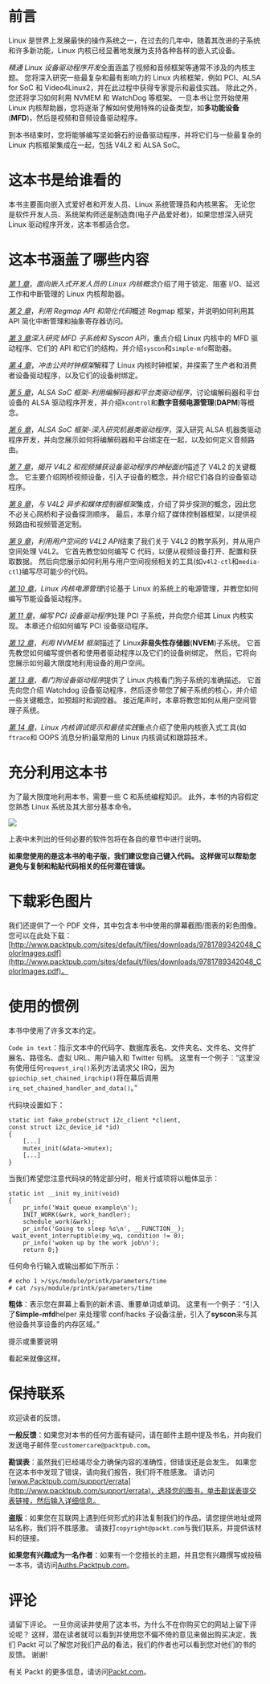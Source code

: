 # 前言

Linux 是世界上发展最快的操作系统之一，在过去的几年中，随着其改进的子系统和许多新功能，Linux 内核已经显著地发展为支持各种各样的嵌入式设备。

*精通 Linux 设备驱动程序开发*全面涵盖了视频和音频框架等通常不涉及的内核主题。 您将深入研究一些最复杂和最有影响力的 Linux 内核框架，例如 PCI、ALSA for SoC 和 Video4Linux2，并在此过程中获得专家提示和最佳实践。 除此之外，您还将学习如何利用 NVMEM 和 WatchDog 等框架。 一旦本书让您开始使用 Linux 内核帮助器，您将逐渐了解如何使用特殊的设备类型，如**多功能设备**(**MFD**)，然后是视频和音频设备驱动程序。

到本书结束时，您将能够编写坚如磐石的设备驱动程序，并将它们与一些最复杂的 Linux 内核框架集成在一起，包括 V4L2 和 ALSA SoC。

# 这本书是给谁看的

本书主要面向嵌入式爱好者和开发人员、Linux 系统管理员和内核黑客。 无论您是软件开发人员、系统架构师还是制造商(电子产品爱好者)，如果您想深入研究 Linux 驱动程序开发，这本书都适合您。

# 这本书涵盖了哪些内容

[*第 1 章*](01.html#_idTextAnchor015)，*面向嵌入式开发人员的 Linux 内核概念*介绍了用于锁定、阻塞 I/O、延迟工作和中断管理的 Linux 内核帮助器。

[*第 2 章*](02.html#_idTextAnchor030)，*利用 Regmap API 和简化代码*概述 Regmap 框架，并说明如何利用其 API 简化中断管理和抽象寄存器访问。

[*第 3 章*](03.html#_idTextAnchor039)*深入研究 MFD 子系统和 Syscon API*，重点介绍 Linux 内核中的 MFD 驱动程序、它们的 API 和它们的结构，并介绍`syscon`和`simple-mfd`帮助器。

[*第 4 章*](04.html#_idTextAnchor047)，*冲击公共时钟框架*解释了 Linux 内核时钟框架，并探索了生产者和消费者设备驱动程序，以及它们的设备树绑定。

[*第 5 章*](05.html#_idTextAnchor124)，*ALSA SoC 框架-利用编解码器和平台类驱动程序*，讨论编解码器和平台设备的 ALSA 驱动程序开发，并介绍`kcontrol`和**数字音频电源管理**(**DAPM**)等概念。

[*第 6 章*](06.html#_idTextAnchor204)，*ALSA SoC 框架-深入研究机器类驱动程序*，深入研究 ALSA 机器类驱动程序开发，并向您展示如何将编解码器和平台绑定在一起，以及如何定义音频路由。

[*第 7 章*](07.html#_idTextAnchor287)，*揭开 V4L2 和视频捕获设备驱动程序的神秘面纱*描述了 V4L2 的关键概念。 它主要介绍网桥视频设备，引入子设备的概念，并介绍它们各自的设备驱动程序。

[*第 8 章*](08.html#_idTextAnchor342)，*与 V4L2 异步和媒体控制器框架*集成，介绍了异步探测的概念，因此您不必关心网桥和子设备探测顺序。 最后，本章介绍了媒体控制器框架，以提供视频路由和视频管道定制。

[*第 9 章*](09.html#_idTextAnchor396)，*利用用户空间的 V4L2 API*结束了我们关于 V4L2 的教学系列，并从用户空间处理 V4L2。 它首先教您如何编写 C 代码，以便从视频设备打开、配置和获取数据。 然后向您展示如何利用与用户空间视频相关的工具(如`v4l2-ctl`和`media-ctl`)编写尽可能少的代码。

[*第 10 章*](10.html#_idTextAnchor455)，*Linux 内核电源管理*讨论基于 Linux 的系统上的电源管理，并教您如何编写节能设备驱动程序。

[*第 11 章*](11.html#_idTextAnchor519)，*编写 PCI 设备驱动程序*处理 PCI 子系统，并向您介绍其 Linux 内核实现。 本章还介绍如何编写 PCI 设备驱动程序。

[*第 12 章*](12.html#_idTextAnchor608)，*利用 NVMEM 框架*描述了 Linux**非易失性存储器**(**NVEM**)子系统。 它首先教您如何编写提供者和使用者驱动程序以及它们的设备树绑定。 然后，它将向您展示如何最大限度地利用设备的用户空间。

[*第 13 章*](13.html#_idTextAnchor633)，*看门狗设备驱动程序*提供了 Linux 内核看门狗子系统的准确描述。 它首先向您介绍 Watchdog 设备驱动程序，然后逐步带您了解子系统的核心，并介绍一些关键概念，如预超时和调控器。 接近尾声时，本章将教您如何从用户空间管理子系统。

[*第 14 章*](14.html#_idTextAnchor673)，*Linux 内核调试提示和最佳实践*重点介绍了使用内核嵌入式工具(如`ftrace`和 OOPS 消息分析)最常用的 Linux 内核调试和跟踪技术。

# 充分利用这本书

为了最大限度地利用本书，需要一些 C 和系统编程知识。 此外，本书的内容假定您熟悉 Linux 系统及其大部分基本命令。

![](image/Preface_Table.jpg)

上表中未列出的任何必要的软件包将在各自的章节中进行说明。

**如果您使用的是这本书的电子版，我们建议您自己键入代码。 这样做可以帮助您避免与复制和粘贴代码相关的任何潜在错误。**

# 下载彩色图片

我们还提供了一个 PDF 文件，其中包含本书中使用的屏幕截图/图表的彩色图像。 您可以在此处下载：[http://www.packtpub.com/sites/default/files/downloads/9781789342048_ColorImages.pdf](http://www.packtpub.com/sites/default/files/downloads/9781789342048_ColorImages.pdf)。

# 使用的惯例

本书中使用了许多文本约定。

`Code in text`：指示文本中的代码字、数据库表名、文件夹名、文件名、文件扩展名、路径名、虚拟 URL、用户输入和 Twitter 句柄。 这里有一个例子：“这里没有使用任何`request_irq()`系列方法请求父 IRQ，因为`gpiochip_set_chained_irqchip()`将在幕后调用`irq_set_chained_handler_and_data()`。”

代码块设置如下：

```
static int fake_probe(struct i2c_client *client,                       const struct i2c_device_id *id)
{
    [...]
    mutex_init(&data->mutex);
    [...]
}
```

当我们希望您注意代码块的特定部分时，相关行或项将以粗体显示：

```
static int __init my_init(void)
{
    pr_info('Wait queue example\n');
    INIT_WORK(&wrk, work_handler);
    schedule_work(&wrk);
    pr_info('Going to sleep %s\n', __FUNCTION__);
 wait_event_interruptible(my_wq, condition != 0);
    pr_info('woken up by the work job\n');
    return 0;}
```

任何命令行输入或输出都如下所示：

```
# echo 1 >/sys/module/printk/parameters/time
# cat /sys/module/printk/parameters/time
```

**粗体**：表示您在屏幕上看到的新术语、重要单词或单词。 这里有一个例子：“引入了**Simple-mfd**helper 来处理零 conf/hacks 子设备注册，引入了**syscon**来与其他设备共享设备的内存区域。”

提示或重要说明

看起来就像这样。

# 保持联系

欢迎读者的反馈。

**一般反馈**：如果您对本书的任何方面有疑问，请在邮件主题中提及书名，并向我们发送电子邮件至`customercare@packtpub.com`。

**勘误表**：虽然我们已经竭尽全力确保内容的准确性，但错误还是会发生。 如果您在这本书中发现了错误，请向我们报告，我们将不胜感激。 请访问[www.Packtpub.com/support/errata](http://www.packtpub.com/support/errata)，选择您的图书，单击勘误表提交表链接，然后输入详细信息。

**盗版**：如果您在互联网上遇到任何形式的非法复制我们的作品，请您提供地址或网站名称，我们将不胜感激。 请拨打`copyright@packt.com`与我们联系，并提供该材料的链接。

**如果您有兴趣成为一名作者**：如果有一个您擅长的主题，并且您有兴趣撰写或投稿一本书，请访问[Auths.Packtpub.com](http://authors.packtpub.com)。

# 评论

请留下评论。 一旦你阅读并使用了这本书，为什么不在你购买它的网站上留下评论呢？ 这样，潜在读者就可以看到并使用您不偏不倚的意见来做出购买决定，我们 Packt 可以了解您对我们产品的看法，我们的作者也可以看到您对他们的书的反馈。 谢谢!

有关 Packt 的更多信息，请访问[Packt.com](http://packt.com)。